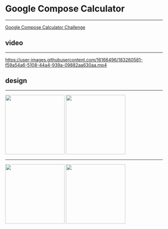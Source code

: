 # Google Compose Calculator

---

[Google Compose Calculator Challenge](https://mp.weixin.qq.com/s/QdGJpmlNAHPfsUvcJi1zrA)

## video

---
https://user-images.githubusercontent.com/16166496/183260581-f59a54a6-5108-44a4-939a-09882aa630aa.mp4

## design

---

<img src="https://user-images.githubusercontent.com/16166496/183259968-94ee0d96-ecd6-458f-a2f5-866cc93dc8be.png" width=190/>
<img src="https://user-images.githubusercontent.com/16166496/183259986-438f5faf-c890-4305-844e-8ef1638df6c0.png" height=190/> 

---
<img src="https://user-images.githubusercontent.com/16166496/183260108-0481a07a-f050-4242-84e5-7c852617786b.png" width=190/> 
<img src="https://user-images.githubusercontent.com/16166496/183260112-3cf12339-2e74-43de-a4be-5ef04fef8d75.png" height=190/>